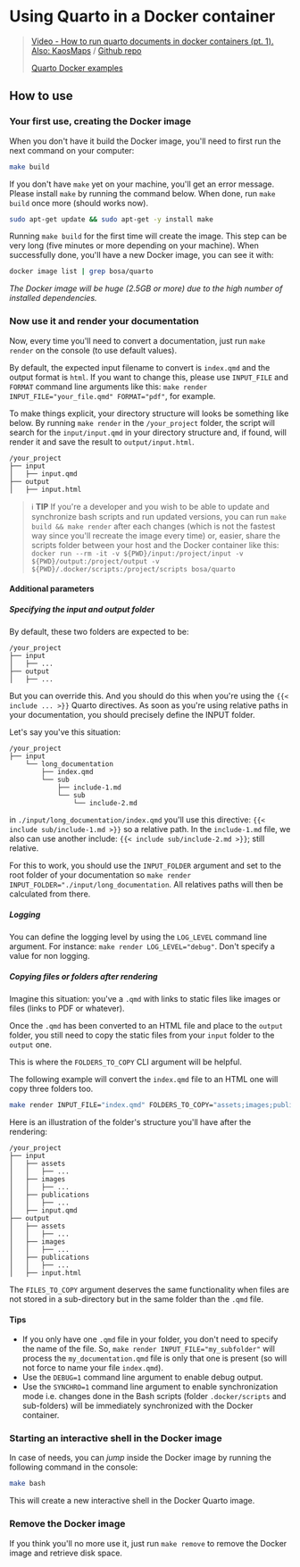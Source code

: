 # Using Quarto in a Docker container

> [Video - How to run quarto documents in docker containers (pt. 1). Also: KaosMaps](https://youtu.be/PKSz_2BHPyg) / [Github repo](https://github.com/kaosmaps/quartainer/tree/main)
>
> [Quarto Docker examples](https://github.com/analythium/quarto-docker-examples)

## How to use

### Your first use, creating the Docker image

When you don't have it build the Docker image, you'll need to first run the next command on your computer:

```bash
make build
```

If you don't have `make` yet on your machine, you'll get an error message. Please install `make` by running the command below. When done, run `make build` once more (should works now).

```bash
sudo apt-get update && sudo apt-get -y install make
```

Running `make build` for the first time will create the image. This step can be very long (five minutes or more depending on your machine). When successfully done, you'll have a new Docker image, you can see it with:

```bash
docker image list | grep bosa/quarto
```

*The Docker image will be huge (2.5GB or more) due to the high number of installed dependencies.*

### Now use it and render your documentation

Now, every time you'll need to convert a documentation, just run `make render` on the console (to use default values).

By default, the expected input filename to convert is `index.qmd` and the output format is `html`. If you want to change this, please use `INPUT_FILE` and `FORMAT` command line arguments like this: `make render INPUT_FILE="your_file.qmd" FORMAT="pdf"`, for example.

To make things explicit, your directory structure will looks be something like below. By running `make render` in the `/your_project` folder, the script will search for the `input/input.qmd` in your directory structure and, if found, will render it and save the result to `output/input.html`.

```text
/your_project
├── input
│   ├── input.qmd
├── output
│   ├── input.html
```

> ℹ️ **TIP**
> If you're a developer and you wish to be able to update and synchronize bash scripts and run updated versions, you can run `make build && make render` after each changes (which is not the fastest way since you'll recreate the image every time) or, easier, share the scripts folder between your host and the Docker container like this: `docker run --rm -it -v ${PWD}/input:/project/input -v ${PWD}/output:/project/output -v ${PWD}/.docker/scripts:/project/scripts bosa/quarto`

#### Additional parameters

##### Specifying the input and output folder

By default, these two folders are expected to be:

```text
/your_project
├── input
│   ├── ...
├── output
│   ├── ...
```

But you can override this. And you should do this when you're using the `{{< include ... >}}` Quarto directives. As soon as you're using relative paths in your documentation, you should precisely define the INPUT folder.

Let's say you've this situation:

```text
/your_project
├── input
    └── long_documentation
        ├── index.qmd
        └── sub
            ├── include-1.md
            └── sub
                └── include-2.md
```

in `./input/long_documentation/index.qmd` you'll use this directive: `{{< include sub/include-1.md >}}` so a relative path. In the `include-1.md` file, we also can use another include: `{{< include sub/include-2.md >}}`; still relative.

For this to work, you should use the `INPUT_FOLDER` argument and set to the root folder of your documentation so `make render INPUT_FOLDER="./input/long_documentation`. All relatives paths will then be calculated from there.

##### Logging

You can define the logging level by using the `LOG_LEVEL` command line argument. For instance: `make render LOG_LEVEL="debug"`. Don't specify a value for non logging.

##### Copying files or folders after rendering

Imagine this situation: you've a `.qmd` with links to static files like images or files (links to PDF or whatever).

Once the `.qmd` has been converted to an HTML file and place to the `output` folder, you still need to copy the static files from your `input` folder to the `output` one.

This is where the `FOLDERS_TO_COPY` CLI argument will be helpful. 

The following example will convert the `index.qmd` file to an HTML one will copy three folders too. 

```bash
make render INPUT_FILE="index.qmd" FOLDERS_TO_COPY="assets;images;publications"
```

Here is an illustration of the folder's structure you'll have after the rendering:

```text
/your_project
├── input
│   ├── assets
│   │   ├── ...
│   ├── images
│   │   ├── ...
│   ├── publications
│   │   ├── ...
│   ├── input.qmd
├── output
│   ├── assets
│   │   ├── ...
│   ├── images
│   │   ├── ...
│   ├── publications
│   │   ├── ...
│   ├── input.html
```

The `FILES_TO_COPY` argument deserves the same functionality when files are not stored in a sub-directory but in the same folder than the `.qmd` file.

#### Tips

* If you only have one `.qmd` file in your folder, you don't need to specify the name of the file. So, `make render INPUT_FILE="my_subfolder"` will process the `my_documentation.qmd` file is only that one is present (so will not force to name your file `index.qmd`).
* Use the `DEBUG=1` command line argument to enable debug output.
* Use the `SYNCHRO=1` command line argument to enable synchronization mode i.e. changes done in the Bash scripts (folder `.docker/scripts` and sub-folders) will be immediately synchronized with the Docker container.

### Starting an interactive shell in the Docker image

In case of needs, you can *jump* inside the Docker image by running the following command in the console:

```bash
make bash
```

This will create a new interactive shell in the Docker Quarto image.

### Remove the Docker image

If you think you'll no more use it, just run `make remove` to remove the Docker image and retrieve disk space.
